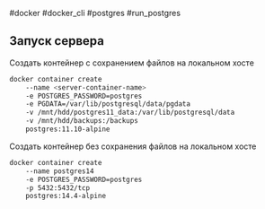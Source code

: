 #docker #docker_cli #postgres #run_postgres
## Запуск сервера
Создать контейнер с сохранением файлов на локальном хосте
```bash
docker container create
    --name <server-container-name>
	-e POSTGRES_PASSWORD=postgres
	-e PGDATA=/var/lib/postgresql/data/pgdata
	-v /mnt/hdd/postgres11_data:/var/lib/postgresql/data
    -v /mnt/hdd/backups:/backups
    postgres:11.10-alpine
```

Создать контейнер без сохранения файлов на локальном хосте
```bash
docker container create
    --name postgres14
	-e POSTGRES_PASSWORD=postgres
	-p 5432:5432/tcp
	postgres:14.4-alpine
```